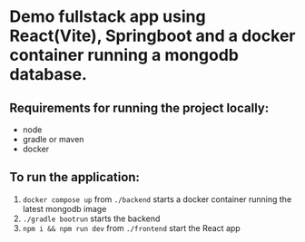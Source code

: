 # Demo fullstack app using React(Vite), Springboot and a docker container running a mongodb database.

## Requirements for running the project locally:
  * node
  * gradle or maven
  * docker

## To run the application:
1. ```docker compose up``` from ```./backend``` starts a docker container running the latest mongodb image
2. ```./gradle bootrun``` starts the backend
3. ```npm i && npm run dev``` from ```./frontend``` start the React app
